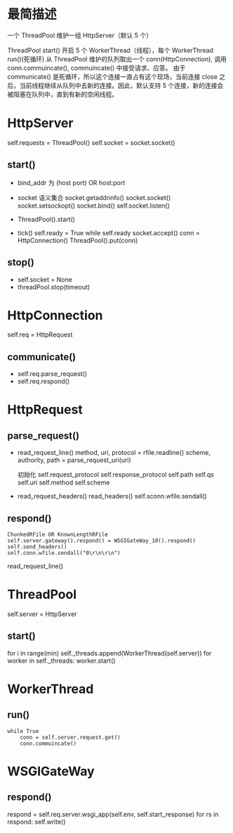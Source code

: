 

最简描述
============================
 一个 ThreadPool 维护一组 HttpServer（默认 5 个）
 
 ThreadPool start() 开启 5 个 WorkerThread（线程），每个 WorkerThread run()(死循环) 从 ThreadPool 维护的队列取出一个 conn(HttpConnection), 调用 conn.commuincate(), commuincate() 中接受请求、应答。 由于 communicate() 是死循环，所以这个连接一直占有这个现场，当前连接 close 之后，当前线程继续从队列中去新的连接。因此，默认支持 5 个连接，新的连接会被阻塞在队列中，直到有新的空闲线程。
 


HttpServer
============================
self.requests = ThreadPool()
self.socket = socket.socket()

start()
-----------------------
* bind_addr 为 (host port) OR host:port
* socket 语义集合
	socket.getaddrinfo()
	socket.socket()
	socket.setsockopt()
	socket.bind()
	self.socket.listen()

* ThreadPool().start()

* tick()
	self.ready = True
	while self.ready
		socket.accept()
		conn = HttpConnection()
		ThreadPool().put(conn)
	
	
stop()
-----------------------
* self.socket = None
* threadPool.stop(timeout)



HttpConnection
=======================
self.req = HttpRequest

communicate()
-----------------------
* self.req.parse_request()
* self.req.respond()
	
	
HttpRequest
=======================

parse_request()
------------------------

* read_request_line()
	method, uri, protocol = rfile.readline()
	scheme, authority, path = parse_request_uri(uri)
	
	初始化 self.request_protocol  self.response_protocol self.path self.qs self.uri self.method self.scheme
	
* read_request_headers()
	read_headers()
	self.sconn.wfile.sendall()
	
	
respond()
------------------------

	ChunkedRFile OR KnownLengthRFile
	self.server.gateway().respond() = WSGIGateWay_10().respond()
	self.send_headers()
	self.conn.wfile.sendall("0\r\n\r\n")
	
read_request_line()





ThreadPool
========================

self.server = HttpServer

start()
------------------------
for i in range(min)
	self._threads.append(WorkerThread(self.server))
for worker in self._threads:
	worker.start()


WorkerThread
========================

run()
------------------------
	while True
		conn = self.server.request.get()
		conn.commuincate()

WSGIGateWay
========================

respond()
------------------------
respond = self.req.server.wsgi_app(self.env, self.start_response)
for rs in respond:
	self.write()

